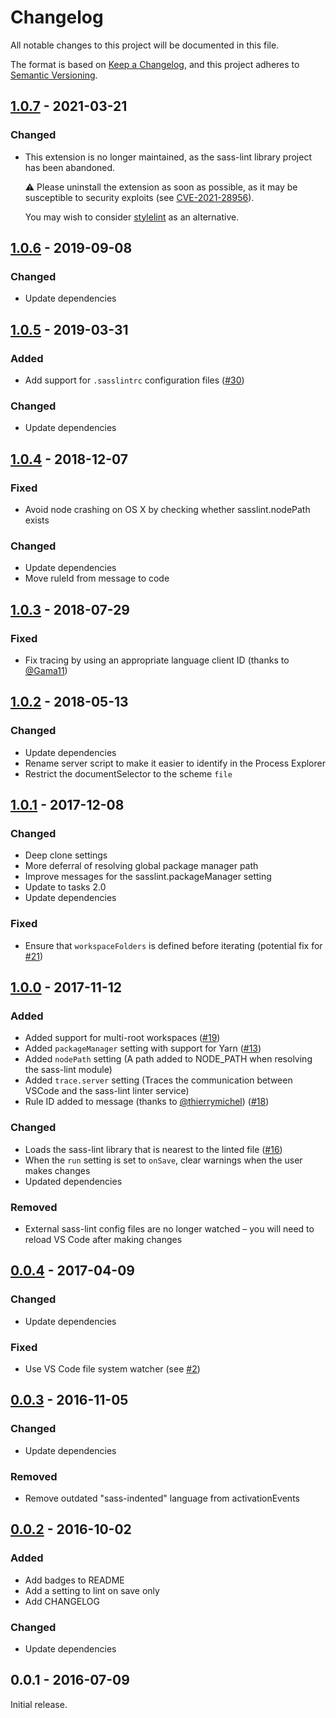 # Changelog

All notable changes to this project will be documented in this file.

The format is based on [Keep a Changelog](https://keepachangelog.com/en/1.0.0/),
and this project adheres to [Semantic Versioning](https://semver.org/spec/v2.0.0.html).

## [1.0.7] - 2021-03-21

### Changed

* This extension is no longer maintained, as the sass-lint library project has been abandoned.

    ⚠ Please uninstall the extension as soon as possible, as it may be susceptible to security exploits (see [CVE-2021-28956](https://cve.mitre.org/cgi-bin/cvename.cgi?name=2021-28956)).

    You may wish to consider [stylelint](https://stylelint.io/) as an alternative.

## [1.0.6] - 2019-09-08

### Changed

* Update dependencies

## [1.0.5] - 2019-03-31

### Added

* Add support for `.sasslintrc` configuration files ([#30](https://github.com/glen-84/vscode-sass-lint/issues/30))

### Changed

* Update dependencies

## [1.0.4] - 2018-12-07

### Fixed

* Avoid node crashing on OS X by checking whether sasslint.nodePath exists

### Changed

* Update dependencies
* Move ruleId from message to code

## [1.0.3] - 2018-07-29

### Fixed

* Fix tracing by using an appropriate language client ID (thanks to [@Gama11](https://github.com/Gama11))

## [1.0.2] - 2018-05-13

### Changed

* Update dependencies
* Rename server script to make it easier to identify in the Process Explorer
* Restrict the documentSelector to the scheme `file`

## [1.0.1] - 2017-12-08

### Changed

* Deep clone settings
* More deferral of resolving global package manager path
* Improve messages for the sasslint.packageManager setting
* Update to tasks 2.0
* Update dependencies

### Fixed

* Ensure that `workspaceFolders` is defined before iterating (potential fix for [#21](https://github.com/glen-84/vscode-sass-lint/issues/21))

## [1.0.0] - 2017-11-12

### Added

* Added support for multi-root workspaces ([#19](https://github.com/glen-84/vscode-sass-lint/issues/19))
* Added `packageManager` setting with support for Yarn ([#13](https://github.com/glen-84/vscode-sass-lint/issues/13))
* Added `nodePath` setting (A path added to NODE_PATH when resolving the sass-lint module)
* Added `trace.server` setting (Traces the communication between VSCode and the sass-lint linter service)
* Rule ID added to message (thanks to [@thierrymichel](https://github.com/thierrymichel)) ([#18](https://github.com/glen-84/vscode-sass-lint/pull/18))

### Changed

* Loads the sass-lint library that is nearest to the linted file ([#16](https://github.com/glen-84/vscode-sass-lint/issues/16))
* When the `run` setting is set to `onSave`, clear warnings when the user makes changes
* Updated dependencies

### Removed

* External sass-lint config files are no longer watched – you will need to reload VS Code after making changes

## [0.0.4] - 2017-04-09

### Changed

* Update dependencies

### Fixed

* Use VS Code file system watcher (see [#2](https://github.com/glen-84/vscode-sass-lint/issues/2))

## [0.0.3] - 2016-11-05

### Changed

* Update dependencies

### Removed

* Remove outdated "sass-indented" language from activationEvents

## [0.0.2] - 2016-10-02

### Added

* Add badges to README
* Add a setting to lint on save only
* Add CHANGELOG

### Changed

* Update dependencies

## 0.0.1 - 2016-07-09

Initial release.

[1.0.7]: https://github.com/glen-84/vscode-sass-lint/compare/v1.0.6...v1.0.7
[1.0.6]: https://github.com/glen-84/vscode-sass-lint/compare/v1.0.5...v1.0.6
[1.0.5]: https://github.com/glen-84/vscode-sass-lint/compare/v1.0.4...v1.0.5
[1.0.4]: https://github.com/glen-84/vscode-sass-lint/compare/v1.0.3...v1.0.4
[1.0.3]: https://github.com/glen-84/vscode-sass-lint/compare/v1.0.2...v1.0.3
[1.0.2]: https://github.com/glen-84/vscode-sass-lint/compare/v1.0.1...v1.0.2
[1.0.1]: https://github.com/glen-84/vscode-sass-lint/compare/v1.0.0...v1.0.1
[1.0.0]: https://github.com/glen-84/vscode-sass-lint/compare/v0.0.4...v1.0.0
[0.0.4]: https://github.com/glen-84/vscode-sass-lint/compare/v0.0.3...v0.0.4
[0.0.3]: https://github.com/glen-84/vscode-sass-lint/compare/v0.0.2...v0.0.3
[0.0.2]: https://github.com/glen-84/vscode-sass-lint/compare/v0.0.1...v0.0.2
